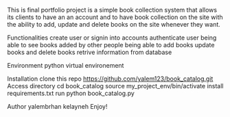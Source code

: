 This is final portfolio project is a simple book collection system that allows its clients to have an an account and to have  book collection on the site with the ability to add, update and delete books on the site whenever they want.

Functionalities
  create user or signin into accounts
  authenticate user
  being able to see books added by other people
  being able to add books update books and delete books
  retrive information from database

Environment
  python virtual environement 

Installation
clone this repo https://github.com/yalem123/book_catalog.git
Access directory  cd book_catalog
source my_project_env/bin/activate
install requirements.txt
run python book_catalog.py

Author yalembrhan kelayneh
Enjoy!
